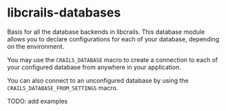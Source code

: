 # libcrails-databases

Basis for all the database backends in libcrails. This database module allows
you to declare configurations for each of your database, depending on the
environment.

You may use the `CRAILS_DATABASE` macro to create a connection to each of your
configured database from anywhere in your application.

You can also connect to an unconfigured database by using the `CRAILS_DATABASE_FROM_SETTINGS`
macro.

TODO: add examples
